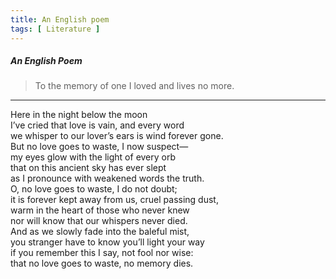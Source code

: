 ```yaml
---
title: An English poem
tags: [ Literature ]
---
```


##### An English Poem 

> To the memory of one I loved and lives no more.
---

Here in the night below the moon <br> 
I’ve cried that love is vain, and every word <br>
we whisper to our lover’s ears is wind forever gone.<br> 
But no love goes to waste, I now suspect— <br> 
my eyes glow with the light of every orb<br> 
that on this ancient sky has ever slept<br> 
as I pronounce with weakened words the truth.<br> 
O, no love goes to waste, I do not doubt;<br> 
it is forever kept away from us, cruel passing dust,<br> 
warm in the heart of those who never knew<br> 
nor will know that our whispers never died.<br> 
And as we slowly fade into the baleful mist,<br> 
you stranger have to know you’ll light your way<br>
if you remember this I say, not fool nor wise: <br>
that no love goes to waste, no memory dies.

